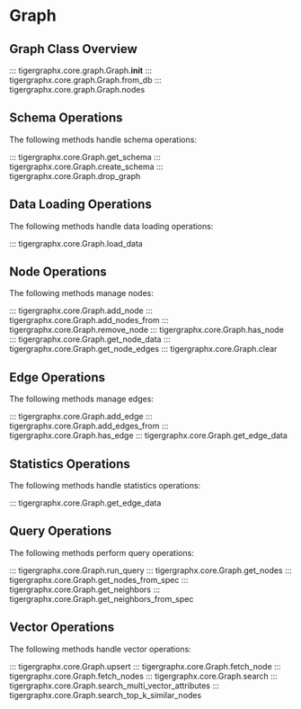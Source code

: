 # Graph

## Graph Class Overview

::: tigergraphx.core.graph.Graph.__init__
::: tigergraphx.core.graph.Graph.from_db
::: tigergraphx.core.graph.Graph.nodes

## Schema Operations

The following methods handle schema operations:

::: tigergraphx.core.Graph.get_schema
::: tigergraphx.core.Graph.create_schema
::: tigergraphx.core.Graph.drop_graph

## Data Loading Operations
The following methods handle data loading operations:

::: tigergraphx.core.Graph.load_data

## Node Operations

The following methods manage nodes:

::: tigergraphx.core.Graph.add_node
::: tigergraphx.core.Graph.add_nodes_from
::: tigergraphx.core.Graph.remove_node
::: tigergraphx.core.Graph.has_node
::: tigergraphx.core.Graph.get_node_data
::: tigergraphx.core.Graph.get_node_edges
::: tigergraphx.core.Graph.clear

## Edge Operations

The following methods manage edges:

::: tigergraphx.core.Graph.add_edge
::: tigergraphx.core.Graph.add_edges_from
::: tigergraphx.core.Graph.has_edge
::: tigergraphx.core.Graph.get_edge_data

## Statistics Operations

The following methods handle statistics operations:

::: tigergraphx.core.Graph.get_edge_data


## Query Operations

The following methods perform query operations:

::: tigergraphx.core.Graph.run_query
::: tigergraphx.core.Graph.get_nodes
::: tigergraphx.core.Graph.get_nodes_from_spec
::: tigergraphx.core.Graph.get_neighbors
::: tigergraphx.core.Graph.get_neighbors_from_spec

## Vector Operations

The following methods handle vector operations:

::: tigergraphx.core.Graph.upsert
::: tigergraphx.core.Graph.fetch_node
::: tigergraphx.core.Graph.fetch_nodes
::: tigergraphx.core.Graph.search
::: tigergraphx.core.Graph.search_multi_vector_attributes
::: tigergraphx.core.Graph.search_top_k_similar_nodes
